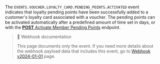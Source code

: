 The `EVENTS.VOUCHER.LOYALTY_CARD.PENDING_POINTS.ACTIVATED` event indicates that loyalty pending points have been successfully added to a customer's loyalty card associated with a voucher. The pending points can be activated automatically after a predefined amount of time set in days, or with the [**POST** Activate Member Pending Points](ref:activate-member-pending-points) endpoint.

> 📘 Webhook documentation
>
> This page documents only the event. If you need more details about the webhook payload data that includes this event, go to [Webhook v2024-01-01](ref:introduction-to-webhooks "Introduction to webhooks v2024-01-01") page.